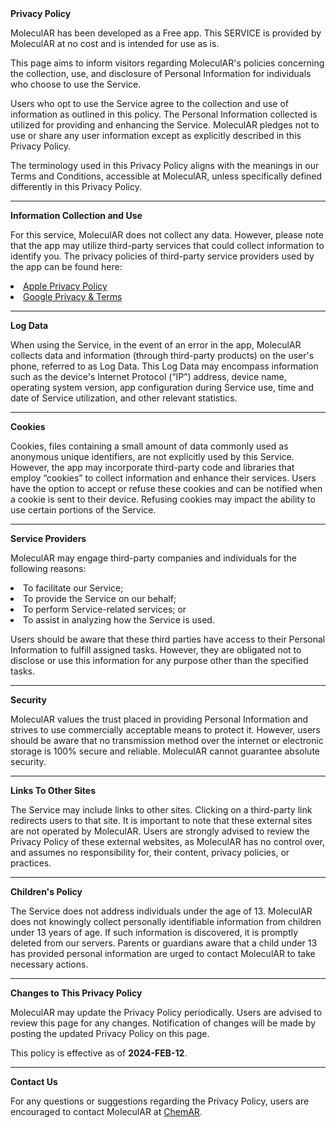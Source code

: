 <div style="text-align: left;">
<strong>Privacy Policy</strong>
</div>

<p>MoleculAR has been developed as a Free app. This SERVICE is provided by MoleculAR at no cost and is intended for use as is.</p>

<p>This page aims to inform visitors regarding MoleculAR's policies concerning the collection, use, and disclosure of Personal Information for individuals who choose to use the Service.</p>

<p>Users who opt to use the Service agree to the collection and use of information as outlined in this policy. The Personal Information collected is utilized for providing and enhancing the Service. MoleculAR pledges not to use or share any user information except as explicitly described in this Privacy Policy.</p>

<p>The terminology used in this Privacy Policy aligns with the meanings in our Terms and Conditions, accessible at MoleculAR, unless specifically defined differently in this Privacy Policy.</p>
<hr>

<div style="text-align: left;">
<strong>Information Collection and Use</strong>
</div>

<p>For this service, MoleculAR does not collect any data. However, please note that the app may utilize third-party services that could collect information to identify you. The privacy policies of third-party service providers used by the app can be found here:
 <li><a href="https://www.apple.com/legal/privacy/en-ww/">Apple Privacy Policy</a></li>
 <li><a href="https://policies.google.com/privacy?hl=en-US">Google Privacy & Terms</a></li></p>
<hr>

<div style="text-align: left;">
<strong>Log Data</strong>
</div>

<p>When using the Service, in the event of an error in the app, MoleculAR collects data and information (through third-party products) on the user's phone, referred to as Log Data. This Log Data may encompass information such as the device's Internet Protocol (“IP”) address, device name, operating system version, app configuration during Service use, time and date of Service utilization, and other relevant statistics.</p>
<hr>

<div style="text-align: left;">
<strong>Cookies</strong>
</div>

<p>Cookies, files containing a small amount of data commonly used as anonymous unique identifiers, are not explicitly used by this Service. However, the app may incorporate third-party code and libraries that employ “cookies” to collect information and enhance their services. Users have the option to accept or refuse these cookies and can be notified when a cookie is sent to their device. Refusing cookies may impact the ability to use certain portions of the Service.</p>
<hr>

<div style="text-align: left;">
<strong>Service Providers</strong>
</div>

<p>MoleculAR may engage third-party companies and individuals for the following reasons:
<li>To facilitate our Service;</li>
<li>To provide the Service on our behalf;</li>
<li>To perform Service-related services; or</li>
<li>To assist in analyzing how the Service is used.</li></p>

<p>Users should be aware that these third parties have access to their Personal Information to fulfill assigned tasks. However, they are obligated not to disclose or use this information for any purpose other than the specified tasks.</p>
<hr>

<div style="text-align: left;">
<strong>Security</strong>
</div>

<p>MoleculAR values the trust placed in providing Personal Information and strives to use commercially acceptable means to protect it. However, users should be aware that no transmission method over the internet or electronic storage is 100% secure and reliable. MoleculAR cannot guarantee absolute security.</p>
<hr>

<div style="text-align: left;">
<strong>Links To Other Sites</strong>
</div>

<p>The Service may include links to other sites. Clicking on a third-party link redirects users to that site. It is important to note that these external sites are not operated by MoleculAR. Users are strongly advised to review the Privacy Policy of these external websites, as MoleculAR has no control over, and assumes no responsibility for, their content, privacy policies, or practices.</p>
<hr>

<div style="text-align: left;">
<strong>Children's Policy</strong>
</div>

<p>The Service does not address individuals under the age of 13. MoleculAR does not knowingly collect personally identifiable information from children under 13 years of age. If such information is discovered, it is promptly deleted from our servers. Parents or guardians aware that a child under 13 has provided personal information are urged to contact MoleculAR to take necessary actions.</p>
<hr>

<div style="text-align: left;">
<strong>Changes to This Privacy Policy</strong>
</div>

<p>MoleculAR may update the Privacy Policy periodically. Users are advised to review this page for any changes. Notification of changes will be made by posting the updated Privacy Policy on this page.</p>

<p>This policy is effective as of <strong>2024-FEB-12</strong>.</p>
<hr>

<div style="text-align: left;">
<strong>Contact Us</strong>
</div>

<p>For any questions or suggestions regarding the Privacy Policy, users are encouraged to contact MoleculAR at <a href="mailto:chemar@uvic.ca">ChemAR</a>.</p>
